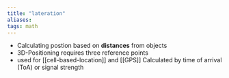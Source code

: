 ```yaml
---
title: "lateration"
aliases: 
tags: math
---
```


- Calculating postion based on **distances** from objects
- 3D-Positioning requires three reference points
- used for [[cell-based-location]] and [[GPS]] Calculated by time of arrival (ToA) or signal strength